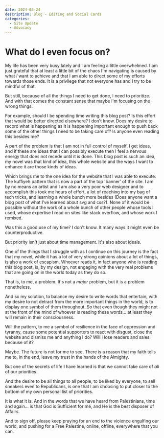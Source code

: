 ```yaml
---
date: 2024-05-24
description: Blog - Editing and Social Cards
categories:
  - Site Update
  - Advocacy
---
```


# What do I even focus on?

My life has been very busy lately and I am feeling a little  overwhelmed. I am just grateful that at least a little bit of the chaos I'm navigating is caused by what *I* want to achieve and that I am able to direct some of my efforts towards those ends. It is a privilege that not everyone has and I try to be mindful of that.

But still, because of all the things I need to get done, I need to prioritize. And with that comes the constant sense that maybe I'm focusing on the wrong things.

<!-- more -->

For example, should I be spending time writing this blog post? Is this effort that would be better directed elsewhere? I don't know. Does my desire to record what is happening as it is happening important enough to push back some of the other things I need to be taking care of? Is anyone even reading this besides me?

A part of the problem is that I am not in full control of myself. I get ideas, and if these are ideas that I can possibly execute then I feel a nervous energy that does not recede until it is done. This blog post is such an idea, my novel was that kind of idea, this whole website and the ways I want to enhance it are those kinds of ideas.

Which brings me to the one idea for the website that I was able to execute. The kuffiyeh pattern that is now a part of the top 'banner' of the site. I am by no means an artist and I am also a very poor web designer and to accomplish this took me hours of effort, a lot of reaching into my bag of tech tricks, and learning a whole bunch more besides (Does anyone want a blog post of what I've learned about svg and css?). None of it would be possible without the work of a whole bunch of other people whose tools I used, whose expertise I read on sites like stack overflow, and whose work I remixed.

Was this a good use of my time? I don't know. It many ways it might even be counterproductive.

But priority isn't just about time management. It's also about ideals.

One of the things that I struggle with as I continue on this journey is the fact that my novel, while it has a lot of very strong opinions about a lot of things, is also a work of escapism. Whoever reads it, in fact anyone who is reading this blog post, is, by my design, not engaging with the very real problems that are going on in the world today as they do so.

That is, to me, a problem. It's not a *major* problem, but it is a problem nonetheless.

And so my solution, to balance my desire to write words that entertain, with my desire to not detract from the more important things in the world, is to display one symbol of them throughout. So that even though they might not at the front of the mind of whoever is reading these words... at least they will remain in their consciousness.

Will the pattern, to me a symbol of resilience in the face of oppression and tyranny, cause some potential supporters to react with disgust, close the website and dismiss me and anything I do? Will I lose readers and sales because of it?

Maybe. The future is not for me to see. There is a reason that my faith tells me to, in the end, leave my trust in the hands of the Almighty.

But one of the secrets of life I have learned is that we cannot take care of *all* of our priorities.

And the desire to be all things to all people, to be liked by everyone, to sell sneakers even to Republicans, is one that I am choosing to put closer to the bottom of my own personal list of priorities.

It is what it is. And in the words that we have heard from Palestinians, time and again... is that God is Sufficient for me, and He is the best disposer of Affairs.

And to sign off, please keep praying for an end to the violence engulfing our world, and pushing for a Free Palestine, online, offline, everywhere that you can.
